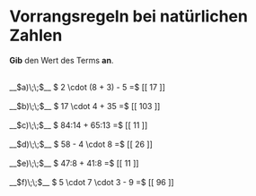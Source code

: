 <!--
version:  0.0.1

language: de

@style
main > *:not(:last-child) {
  margin-bottom: 3rem;
}

input {
    text-align: center;
}

.flex-container {
    display: flex;
    flex-wrap: wrap;
    align-items: stretch;
    gap: 20px;
}

.flex-child {
    flex: 1;
    min-width: 350px;
    margin-right: 20px;
}

@media (max-width: 400px) {
    .flex-child {
        flex: 100%;
        margin-right: 0;
    }
}
@end

formula: \carry   \textcolor{red}{\scriptsize #1}
formula: \digit   \rlap{\carry{#1}}\phantom{#2}#2
formula: \permil  \text{‰}

import: https://raw.githubusercontent.com/LiaTemplates/Tikz-Jax/main/README.md

script: https://cdn.jsdelivr.net/gh/LiaTemplates/Tikz-Jax@main/dist/index.js


tags: Vorrangsregeln, Grundrechenarten, leicht, niedrig, Angeben

comment: Bestimme den Wert des Terms im Kopf. Achte auf die Vorrangsregeln. 

author: Martin Lommatzsch

-->




# Vorrangsregeln bei natürlichen Zahlen

**Gib** den Wert des Terms **an**.

<section class="flex-container">

<div class="flex-child">
<br>
__$a)\;\;$__ $ 2 \cdot (8 + 3) - 5  =$ [[  17  ]]
<br>
</div>
<div class="flex-child">
<br>
__$b)\;\;$__ $ 17 \cdot 4 + 35  =$ [[  103  ]]
<br>
</div>
<div class="flex-child">
<br>
__$c)\;\;$__ $  84:14 + 65:13  =$ [[  11  ]]
<br>
</div>
<div class="flex-child">
<br>
__$d)\;\;$__ $ 58 - 4 \cdot 8  =$ [[  26  ]]
<br>
</div>
<div class="flex-child">
<br>
__$e)\;\;$__ $ 47:8 + 41:8  =$ [[  11  ]]
<br>
</div>
<div class="flex-child">
<br>
__$f)\;\;$__ $  5 \cdot 7 \cdot 3  - 9 =$ [[  96  ]]
<br>
</div>
</section>
<br>
<br>
<br>
<br>

